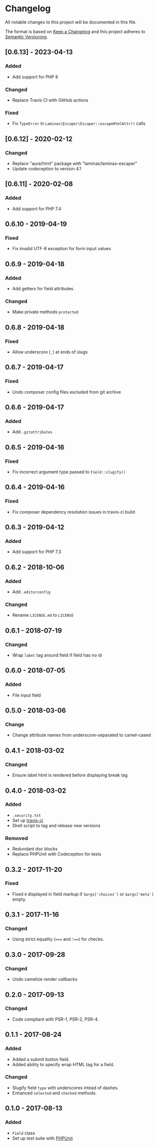# Changelog

All notable changes to this project will be documented in this file.

The format is based on [Keep a Changelog](http://keepachangelog.com/en/1.0.0/)
and this project adheres to [Semantic Versioning](http://semver.org/spec/v2.0.0.html).

## [0.6.13] - 2023-04-13

### Added
- Add support for PHP 8

### Changed
- Replace Travis CI with GitHub actions

### Fixed
- Fix `TypeError` in `Laminas\Escaper\Escaper::escapeHtmlAttr()` calls

## [0.6.12] - 2020-02-12

### Changed
- Replace "aura/html" package with "laminas/laminas-escaper"
- Update codeception to version 4.1

## [0.6.11] - 2020-02-08

### Added
- Add support for PHP 7.4

## 0.6.10 - 2019-04-19

### Fixed
- Fix invalid UTF-8 exception for form input values

## 0.6.9 - 2019-04-18

### Added
- Add getters for field attributes

### Changed
- Make private methods `protected`

## 0.6.8 - 2019-04-18

### Fixed
- Allow underscore (`_`) at ends of slugs

## 0.6.7 - 2019-04-17

### Fixed
- Undo composer config files excluded from git archive

## 0.6.6 - 2019-04-17

### Added
- Add `.gitattributes`

## 0.6.5 - 2019-04-16

### Fixed
- Fix incorrect argument type passed to `Field::slugify()`

## 0.6.4 - 2019-04-16

### Fixed
- Fix composer dependency resolution issues in travis-ci build

## 0.6.3 - 2019-04-12

### Added
- Add support for PHP 7.3

## 0.6.2 - 2018-10-06

### Added
- Add `.editorconfig`

### Changed
- Rename `LICENSE.md` to `LICENSE`

## 0.6.1 - 2018-07-19

### Changed
- Wrap `label` tag around field if field has no id

## 0.6.0 - 2018-07-05

### Added
- File input field

## 0.5.0 - 2018-03-06

### Change
- Change attribute names from underscore-separated to camel-cased

## 0.4.1 - 2018-03-02

### Changed
- Ensure label html is rendered before displaying break tag

## 0.4.0 - 2018-03-02

### Added
- `.security.txt`
- Set up [travis-ci](https://travis-ci.org/GrottoPress/form-field)
- Shell script to tag and release new versions

### Removed
- Redundant doc blocks
- Replace PHPUnit with Codeception for tests

## 0.3.2 - 2017-11-20

### Fixed
- Fixed `0` displayed in field markup if `$args['choices']` or `$args['meta']` empty.

## 0.3.1 - 2017-11-16

### Changed
- Using strict equality (`===` and `!==`) for checks.

## 0.3.0 - 2017-09-28

### Changed
- Undo camelize render callbacks

## 0.2.0 - 2017-09-13

### Changed
- Code compliant with PSR-1, PSR-2, PSR-4.

## 0.1.1 - 2017-08-24

### Added
- Added a submit button field.
- Added ability to specify wrap HTML tag for a field.

### Changed
- Slugify field `type` with underscores intead of dashes.
- Enhanced `selected` and `checked` methods.

## 0.1.0 - 2017-08-13

### Added
- `Field` class
- Set up test suite with [PHPUnit](https://phpunit.de)
